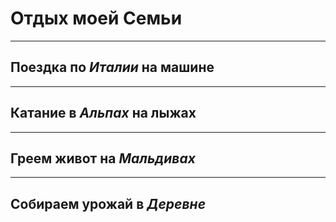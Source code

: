 # __Отдых моей Семьи__

---
## Поездка по *Италии* на машине

---
## Катание в *Альпах* на лыжах

---
## Греем живот на *Мальдивах*

---
## Собираем урожай в *Деревне*

